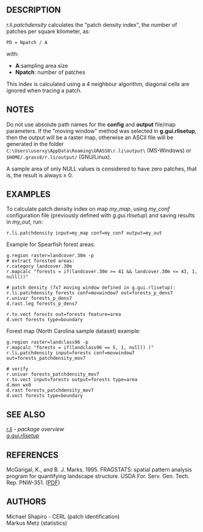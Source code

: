 ## DESCRIPTION

*r.li.patchdensity* calculates the \"patch density index\", the number
of patches per square kilometer, as:

```
PD = Npatch / A
```

with:

-   **A**:sampling area size
-   **Npatch**: number of patches

This index is calculated using a 4 neighbour algorithm, diagonal cells
are ignored when tracing a patch.

## NOTES

Do not use absolute path names for the **config** and **output**
file/map parameters. If the \"moving window\" method was selected in
**g.gui.rlisetup**, then the output will be a raster map, otherwise an
ASCII file will be generated in the folder
`C:\Users\userxy\AppData\Roaming\GRASS8\r.li\output\` (MS-Windows) or
`$HOME/.grass8/r.li/output/` (GNU/Linux).

A sample area of only NULL values is considered to have zero patches,
that is, the result is always ≥ 0.

## EXAMPLES

To calculate patch density index on map *my_map*, using *my_conf*
configuration file (previously defined with *g.gui.rlisetup*) and saving
results in *my_out*, run:

```
r.li.patchdensity input=my_map conf=my_conf output=my_out
```

Example for Spearfish forest areas:

```
g.region raster=landcover.30m -p
# extract forested areas:
r.category landcover.30m
r.mapcalc "forests = if(landcover.30m >= 41 && landcover.30m <= 43, 1, null())"

# patch density (7x7 moving window defined in g.gui.rlisetup):
r.li.patchdensity forests conf=movwindow7 out=forests_p_dens7
r.univar forests_p_dens7
d.rast.leg forests_p_dens7

r.to.vect forests out=forests feature=area
d.vect forests type=boundary
```

Forest map (North Carolina sample dataset) example:

```
g.region raster=landclass96 -p
r.mapcalc "forests = if(landclass96 == 5, 1, null() )"
r.li.patchdensity input=forests conf=movwindow7 out=forests_patchdensity_mov7

# verify
r.univar forests_patchdensity_mov7
r.to.vect input=forests output=forests type=area
d.mon wx0
d.rast forests_patchdensity_mov7
d.vect forests type=boundary
```

## SEE ALSO

*[r.li](r.li.html) - package overview\
[g.gui.rlisetup](g.gui.rlisetup.html)*

## REFERENCES

McGarigal, K., and B. J. Marks. 1995. FRAGSTATS: spatial pattern
analysis program for quantifying landscape structure. USDA For. Serv.
Gen. Tech. Rep. PNW-351. ([PDF](http://treesearch.fs.fed.us/pubs/3064))

## AUTHORS

Michael Shapiro - CERL (patch identification)\
Markus Metz (statistics)
